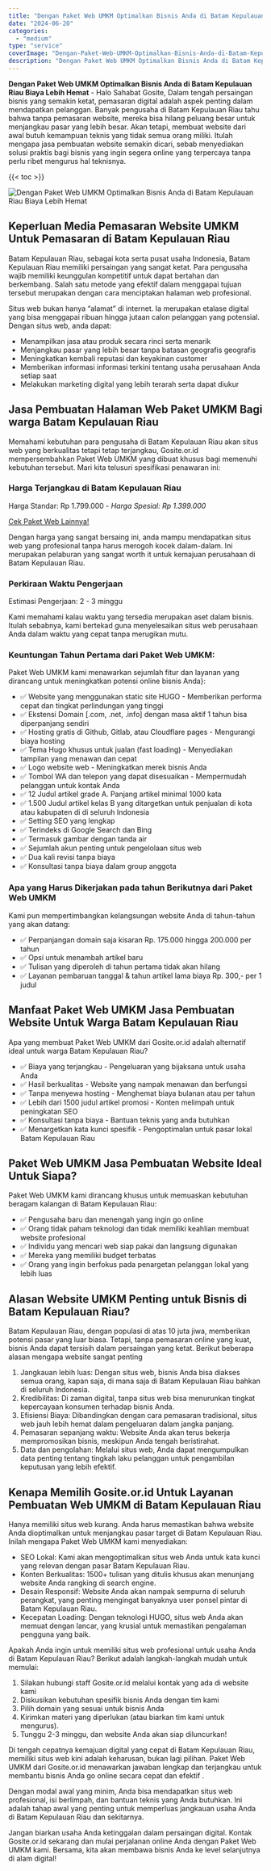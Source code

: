 ```yaml
---
title: "Dengan Paket Web UMKM Optimalkan Bisnis Anda di Batam Kepulauan Riau Biaya Lebih Hemat"
date: "2024-06-20"
categories: 
  - "medium"
type: "service"
coverImage: "Dengan-Paket-Web-UMKM-Optimalkan-Bisnis-Anda-di-Batam-Kepulauan-Riau-Biaya-Lebih-Hemat.png"
description: "Dengan Paket Web UMKM Optimalkan Bisnis Anda di Batam Kepulauan Riau Biaya Lebih Hemat. Jangan biarkan usaha Anda ketinggalan dalam persaingan digital. Konta..."
---
```


**Dengan Paket Web UMKM Optimalkan Bisnis Anda di Batam Kepulauan Riau Biaya Lebih Hemat** - Halo Sahabat Gosite, Dalam tengah persaingan bisnis yang semakin ketat, pemasaran digital adalah aspek penting dalam mendapatkan pelanggan. Banyak pengusaha di Batam Kepulauan Riau tahu bahwa tanpa pemasaran website, mereka bisa hilang peluang besar untuk menjangkau pasar yang lebih besar. Akan tetapi, membuat website dari awal butuh kemampuan teknis yang tidak semua orang miliki. Itulah mengapa jasa pembuatan website semakin dicari, sebab menyediakan solusi praktis bagi bisnis yang ingin segera online yang terpercaya tanpa perlu ribet mengurus hal teknisnya.

{{< toc >}}

![Dengan Paket Web UMKM Optimalkan Bisnis Anda di Batam Kepulauan Riau Biaya Lebih Hemat](/images/medium/Dengan-Paket-Web-UMKM-Optimalkan-Bisnis-Anda-di-Batam-Kepulauan-Riau-Biaya-Lebih-Hemat.png)

## Keperluan Media Pemasaran Website UMKM Untuk Pemasaran di Batam Kepulauan Riau

Batam Kepulauan Riau, sebagai kota serta pusat usaha Indonesia, Batam Kepulauan Riau memiliki persaingan yang sangat ketat. Para pengusaha wajib memiliki keunggulan kompetitif untuk dapat bertahan dan berkembang. Salah satu metode yang efektif dalam menggapai tujuan tersebut merupakan dengan cara menciptakan halaman web profesional.

Situs web bukan hanya “alamat” di internet. Ia merupakan etalase digital yang bisa menggapai ribuan hingga jutaan calon pelanggan yang potensial. Dengan situs web, anda dapat:

- Menampilkan jasa atau produk secara rinci serta menarik
- Menjangkau pasar yang lebih besar tanpa batasan geografis geografis
- Meningkatkan kembali reputasi dan keyakinan customer
- Memberikan informasi informasi terkini tentang usaha perusahaan Anda setiap saat
- Melakukan marketing digital yang lebih terarah serta dapat diukur

## Jasa Pembuatan Halaman Web Paket UMKM Bagi warga Batam Kepulauan Riau

Memahami kebutuhan para pengusaha di Batam Kepulauan Riau akan situs web yang berkualitas tetapi tetap terjangkau, Gosite.or.id mempersembahkan Paket Web UMKM yang dibuat khusus bagi memenuhi kebutuhan tersebut. Mari kita telusuri spesifikasi penawaran ini:

### Harga Terjangkau di Batam Kepulauan Riau

<a class="cta-button">Harga Standar: Rp 1.799.000 - <em>Harga Spesial: Rp 1.399.000</em></a>

<a href="/jasa-web/" class="cta-button">Cek Paket Web Lainnya!</a>

Dengan harga yang sangat bersaing ini, anda mampu mendapatkan situs web yang profesional tanpa harus merogoh kocek dalam-dalam. Ini merupakan pelaburan yang sangat worth it untuk kemajuan perusahaan di Batam Kepulauan Riau.

### Perkiraan Waktu Pengerjaan

Estimasi Pengerjaan: 2 - 3 minggu

Kami memahami kalau waktu yang tersedia merupakan aset dalam bisnis. Itulah sebabnya, kami bertekad guna menyelesaikan situs web perusahaan Anda dalam waktu yang cepat tanpa merugikan mutu.

### Keuntungan Tahun Pertama dari Paket Web UMKM:

Paket Web UMKM kami menawarkan sejumlah fitur dan layanan yang dirancang untuk meningkatkan potensi online bisnis Anda}:

- ✅ Website yang menggunakan static site HUGO - Memberikan performa cepat dan tingkat perlindungan yang tinggi
- ✅ Ekstensi Domain \[.com, .net, .info\] dengan masa aktif 1 tahun bisa diperpanjang sendiri
- ✅ Hosting gratis di Github, Gitlab, atau Cloudflare pages - Mengurangi biaya hosting
- ✅ Tema Hugo khusus untuk jualan (fast loading) - Menyediakan tampilan yang menawan dan cepat
- ✅ Logo website web - Meningkatkan merek bisnis Anda
- ✅ Tombol WA dan telepon yang dapat disesuaikan - Mempermudah pelanggan untuk kontak Anda
- ✅ 12 Judul artikel grade A. Panjang artikel minimal 1000 kata
- ✅ 1.500 Judul artikel kelas B yang ditargetkan untuk penjualan di kota atau kabupaten di di seluruh Indonesia
- ✅ Setting SEO yang lengkap
- ✅ Terindeks di Google Search dan Bing
- ✅ Termasuk gambar dengan tanda air
- ✅ Sejumlah akun penting untuk pengelolaan situs web
- ✅ Dua kali revisi tanpa biaya
- ✅ Konsultasi tanpa biaya dalam group anggota

### Apa yang Harus Dikerjakan pada tahun Berikutnya dari Paket Web UMKM

Kami pun mempertimbangkan kelangsungan website Anda di tahun-tahun yang akan datang:

- ✅ Perpanjangan domain saja kisaran Rp. 175.000 hingga 200.000 per tahun
- ✅ Opsi untuk menambah artikel baru
- ✅ Tulisan yang diperoleh di tahun pertama tidak akan hilang
- ✅ Layanan pembaruan tanggal & tahun artikel lama biaya Rp. 300,- per 1 judul

## Manfaat Paket Web UMKM Jasa Pembuatan Website Untuk Warga Batam Kepulauan Riau

Apa yang membuat Paket Web UMKM dari Gosite.or.id adalah alternatif ideal untuk warga Batam Kepulauan Riau?

- ✅ Biaya yang terjangkau - Pengeluaran yang bijaksana untuk usaha Anda
- ✅ Hasil berkualitas - Website yang nampak menawan dan berfungsi
- ✅ Tanpa menyewa hosting - Menghemat biaya bulanan atau per tahun
- ✅ Lebih dari 1500 judul artikel promosi - Konten melimpah untuk peningkatan SEO
- ✅ Konsultasi tanpa biaya - Bantuan teknis yang anda butuhkan
- ✅ Menargetkan kata kunci spesifik - Pengoptimalan untuk pasar lokal Batam Kepulauan Riau

## Paket Web UMKM Jasa Pembuatan Website Ideal Untuk Siapa?

Paket Web UMKM kami dirancang khusus untuk memuaskan kebutuhan beragam kalangan di Batam Kepulauan Riau:

- ✅ Pengusaha baru dan menengah yang ingin go online
- ✅ Orang tidak paham teknologi dan tidak memiliki keahlian membuat website profesional
- ✅ Individu yang mencari web siap pakai dan langsung digunakan
- ✅ Mereka yang memiliki budget terbatas
- ✅ Orang yang ingin berfokus pada penargetan pelanggan lokal yang lebih luas

## Alasan Website UMKM Penting untuk Bisnis di Batam Kepulauan Riau?

Batam Kepulauan Riau, dengan populasi di atas 10 juta jiwa, memberikan potensi pasar yang luar biasa. Tetapi, tanpa pemasaran online yang kuat, bisnis Anda dapat tersisih dalam persaingan yang ketat. Berikut beberapa alasan mengapa website sangat penting

1. Jangkauan lebih luas: Dengan situs web, bisnis Anda bisa diakses semua orang, kapan saja, di mana saja di Batam Kepulauan Riau bahkan di seluruh Indonesia.
2. Kredibilitas: Di zaman digital, tanpa situs web bisa menurunkan tingkat kepercayaan konsumen terhadap bisnis Anda.
3. Efisiensi Biaya: Dibandingkan dengan cara pemasaran tradisional, situs web jauh lebih hemat dalam pengeluaran dalam jangka panjang.
4. Pemasaran sepanjang waktu: Website Anda akan terus bekerja mempromosikan bisnis, meskipun Anda tengah beristirahat.
5. Data dan pengolahan: Melalui situs web, Anda dapat mengumpulkan data penting tentang tingkah laku pelanggan untuk pengambilan keputusan yang lebih efektif.

## Kenapa Memilih Gosite.or.id Untuk Layanan Pembuatan Web UMKM di Batam Kepulauan Riau

Hanya memiliki situs web kurang. Anda harus memastikan bahwa website Anda dioptimalkan untuk menjangkau pasar target di Batam Kepulauan Riau. Inilah mengapa Paket Web UMKM kami menyediakan:

- SEO Lokal: Kami akan mengoptimalkan situs web Anda untuk kata kunci yang relevan dengan pasar Batam Kepulauan Riau.
- Konten Berkualitas: 1500+ tulisan yang ditulis khusus akan menunjang website Anda rangking di search engine.
- Desain Responsif: Website Anda akan nampak sempurna di seluruh perangkat, yang penting mengingat banyaknya user ponsel pintar di Batam Kepulauan Riau.
- Kecepatan Loading: Dengan teknologi HUGO, situs web Anda akan memuat dengan lancar, yang krusial untuk memastikan pengalaman pengguna yang baik.

Apakah Anda ingin untuk memiliki situs web profesional untuk usaha Anda di Batam Kepulauan Riau? Berikut adalah langkah-langkah mudah untuk memulai:

1. Silakan hubungi staff Gosite.or.id melalui kontak yang ada di website kami
2. Diskusikan kebutuhan spesifik bisnis Anda dengan tim kami
3. Pilih domain yang sesuai untuk bisnis Anda
4. Kirimkan materi yang diperlukan (atau biarkan tim kami untuk mengurus).
5. Tunggu 2-3 minggu, dan website Anda akan siap diluncurkan!

Di tengah cepatnya kemajuan digital yang cepat di Batam Kepulauan Riau, memiliki situs web kini adalah keharusan, bukan lagi pilihan. Paket Web UMKM dari Gosite.or.id menawarkan jawaban lengkap dan terjangkau untuk membantu bisnis Anda go online secara cepat dan efektif .

Dengan modal awal yang minim, Anda bisa mendapatkan situs web profesional, isi berlimpah, dan bantuan teknis yang Anda butuhkan. Ini adalah tahap awal yang penting untuk memperluas jangkauan usaha Anda di Batam Kepulauan Riau dan sekitarnya.

Jangan biarkan usaha Anda ketinggalan dalam persaingan digital. Kontak Gosite.or.id sekarang dan mulai perjalanan online Anda dengan Paket Web UMKM kami. Bersama, kita akan membawa bisnis Anda ke level selanjutnya di alam digital!